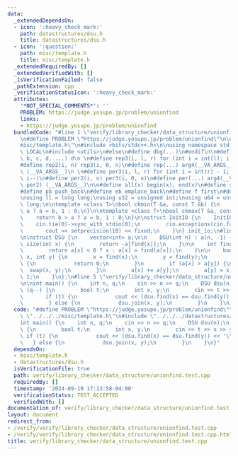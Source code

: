 ```yaml
---
data:
  _extendedDependsOn:
  - icon: ':heavy_check_mark:'
    path: datastructures/dsu.h
    title: datastructures/dsu.h
  - icon: ':question:'
    path: misc/template.h
    title: misc/template.h
  _extendedRequiredBy: []
  _extendedVerifiedWith: []
  _isVerificationFailed: false
  _pathExtension: cpp
  _verificationStatusIcon: ':heavy_check_mark:'
  attributes:
    '*NOT_SPECIAL_COMMENTS*': ''
    PROBLEM: https://judge.yosupo.jp/problem/unionfind
    links:
    - https://judge.yosupo.jp/problem/unionfind
  bundledCode: "#line 1 \"verify/library_checker/data_structure/unionfind.test.cpp\"\
    \n#define PROBLEM \"https://judge.yosupo.jp/problem/unionfind\"\n\n#line 1 \"\
    misc/template.h\"\n#include <bits/stdc++.h>\n\nusing namespace std;\n\n#ifdef\
    \ LOCAL\n#include <utils>\n#else\n#define dbg(...)\n#endif\n\n#define arg4(a,\
    \ b, c, d, ...) d\n \n#define rep3(i, l, r) for (int i = int(l); i < int(r); i++)\n\
    #define rep2(i, n) rep3(i, 0, n)\n#define rep(...) arg4(__VA_ARGS__, rep3, rep2)\
    \ (__VA_ARGS__)\n \n#define per3(i, l, r) for (int i = int(r) - 1; i >= int(l);\
    \ i--)\n#define per2(i, n) per3(i, 0, n)\n#define per(...) arg4(__VA_ARGS__, per3,\
    \ per2) (__VA_ARGS__)\n\n#define all(x) begin(x), end(x)\n#define sz(x) int(size(x))\n\
    #define pb push_back\n#define eb emplace_back\n#define f first\n#define s second\n\
    \nusing ll = long long;\nusing u32 = unsigned int;\nusing u64 = unsigned long\
    \ long;\n\ntemplate <class T>\nbool ckmin(T &a, const T &b) {\n    return b <\
    \ a ? a = b, 1 : 0;\n}\n\ntemplate <class T>\nbool ckmax(T &a, const T &b) {\n\
    \    return b > a ? a = b, 1 : 0;\n}\n\nstruct InitIO {\n    InitIO() {\n    \
    \    cin.tie(0)->sync_with_stdio(0);\n        cin.exceptions(cin.failbit);\n \
    \       cout << setprecision(10) << fixed;\n    }\n} init_io;\n#line 2 \"datastructures/dsu.h\"\
    \n\nstruct DSU {\n    vector<int> a;\n\n    DSU(int n) : a(n, -1) {}\n\n    int\
    \ size(int x) {\n        return -a[find(x)];\n    }\n\n    int find(int x) {\n\
    \        return a[x] < 0 ? x : a[x] = find(a[x]);\n    }\n\n    bool join(int\
    \ x, int y) {\n        x = find(x);\n        y = find(y);\n        if (x == y)\
    \ {\n            return 0;\n        }\n        if (a[x] > a[y]) {\n          \
    \  swap(x, y);\n        }\n        a[x] += a[y];\n        a[y] = x;\n        return\
    \ 1;\n    }\n};\n#line 5 \"verify/library_checker/data_structure/unionfind.test.cpp\"\
    \n\nint main() {\n    int n, q;\n    cin >> n >> q;\n    DSU dsu(n);\n    while\
    \ (q--) {\n        bool t;\n        int x, y;\n        cin >> t >> x >> y;\n \
    \       if (t) {\n            cout << (dsu.find(x) == dsu.find(y)) << '\\n';\n\
    \        } else {\n            dsu.join(x, y);\n        }\n    }\n}\n"
  code: "#define PROBLEM \"https://judge.yosupo.jp/problem/unionfind\"\n\n#include\
    \ \"../../../misc/template.h\"\n#include \"../../../datastructures/dsu.h\"\n\n\
    int main() {\n    int n, q;\n    cin >> n >> q;\n    DSU dsu(n);\n    while (q--)\
    \ {\n        bool t;\n        int x, y;\n        cin >> t >> x >> y;\n       \
    \ if (t) {\n            cout << (dsu.find(x) == dsu.find(y)) << '\\n';\n     \
    \   } else {\n            dsu.join(x, y);\n        }\n    }\n}"
  dependsOn:
  - misc/template.h
  - datastructures/dsu.h
  isVerificationFile: true
  path: verify/library_checker/data_structure/unionfind.test.cpp
  requiredBy: []
  timestamp: '2024-09-19 17:13:58-04:00'
  verificationStatus: TEST_ACCEPTED
  verifiedWith: []
documentation_of: verify/library_checker/data_structure/unionfind.test.cpp
layout: document
redirect_from:
- /verify/verify/library_checker/data_structure/unionfind.test.cpp
- /verify/verify/library_checker/data_structure/unionfind.test.cpp.html
title: verify/library_checker/data_structure/unionfind.test.cpp
---
```


